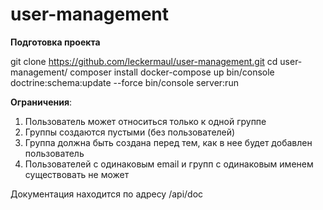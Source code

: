 user-management
===============

**Подготовка проекта**

git clone https://github.com/leckermaul/user-management.git 
cd user-management/
composer install
docker-compose up
bin/console doctrine:schema:update --force
bin/console server:run


**Ограничения**:

1. Пользователь может относиться только к одной группе
2. Группы создаются пустыми (без пользователей) 
3. Группа должна быть создана перед тем, как в нее будет добавлен пользователь
4. Пользователей с одинаковым email и групп с одинаковым именем существовать не может

Документация находится по адресу /api/doc



